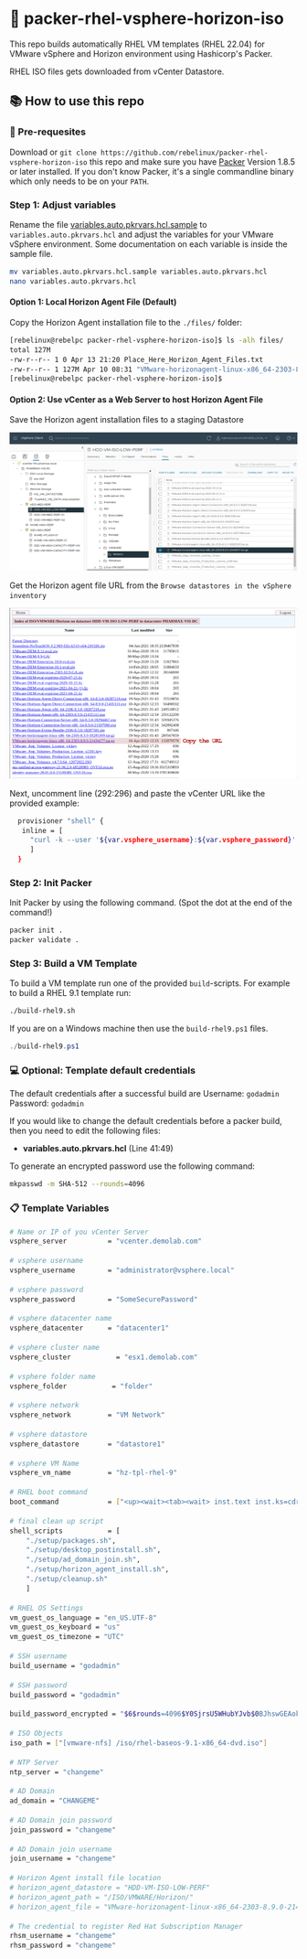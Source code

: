 # :beginner: packer-rhel-vsphere-horizon-iso

This repo builds automatically RHEL VM templates (RHEL 22.04) for VMware vSphere and Horizon environment using Hashicorp's Packer.

RHEL ISO files gets downloaded from vCenter Datastore.

## :books: How to use this repo

### :wrench: Pre-requesites

Download or `git clone https://github.com/rebelinux/packer-rhel-vsphere-horizon-iso` this repo and make sure you have [Packer](https://www.packer.io/downloads) Version 1.8.5 or later installed. If you don't know Packer, it's a single commandline binary which only needs to be on your `PATH`.

### Step 1: Adjust variables

Rename the file [variables.auto.pkrvars.hcl.sample](variables.auto.pkrvars.hcl.sample) to `variables.auto.pkrvars.hcl` and adjust the variables for your VMware vSphere environment. Some documentation on each variable is inside the sample file.

```bash
mv variables.auto.pkrvars.hcl.sample variables.auto.pkrvars.hcl
nano variables.auto.pkrvars.hcl
```

#### Option 1: Local Horizon Agent File (Default)

Copy the Horizon Agent installation file to the `./files/` folder:

```bash
[rebelinux@rebelpc packer-rhel-vsphere-horizon-iso]$ ls -alh files/
total 127M
-rw-r--r-- 1 0 Apr 13 21:20 Place_Here_Horizon_Agent_Files.txt
-rw-r--r-- 1 127M Apr 10 08:31 "VMware-horizonagent-linux-x86_64-2303-8.9.0-21434177.tar.gz"
[rebelinux@rebelpc packer-rhel-vsphere-horizon-iso]$
```

#### Option 2: Use vCenter as a Web Server to host Horizon Agent File

Save the Horizon agent installation files to a staging Datastore

![Sample vSphere Staging Datastore](https://raw.githubusercontent.com/rebelinux/IMG/main/VMware_horizon_agent%20package.png "Sample vSphere Staging Datastore")

Get the Horizon agent file URL from the `Browse datastores in the vSphere inventory`

![Copy URL](https://raw.githubusercontent.com/rebelinux/IMG/main/Datastore_URL.png "Copy URL")

Next, uncomment line (292:296) and paste the vCenter URL like the provided example:

```bash
  provisioner "shell" {
   inline = [
     "curl -k --user '${var.vsphere_username}:${var.vsphere_password}' -X GET -o ./${var.horizon_agent_file} --output-dir '/tmp/' 'https://vcenter-01v.lab.local/folder/ISO%2fVMWARE%2fHorizon/VMware-horizonagent-linux-x86_64-2303-8.9.0-21434177.tar.gz?dcPath=PHARMAX-VSI-DC&dsName=HDD-VM-ISO-LOW-PERF'" 
     ]
  }
```

### Step 2: Init Packer

Init Packer by using the following command. (Spot the dot at the end of the command!)

```bash
packer init .
packer validate .
```

### Step 3: Build a VM Template

To build a VM template run one of the provided `build`-scripts.
For example to build a RHEL 9.1 template run:

```bash
./build-rhel9.sh
```

If you are on a Windows machine then use the `build-rhel9.ps1` files.

```powershell
./build-rhel9.ps1
```

### :computer: Optional: Template default credentials

The default credentials after a successful build are
Username: `godadmin`
Password: `godadmin`  

If you would like to change the default credentials before a packer build, then you need to edit the following files:

- **variables.auto.pkrvars.hcl** (Line 41:49)

To generate an encrypted password use the following command:

```bash
mkpasswd -m SHA-512 --rounds=4096
```

### :clipboard: Template Variables

```sh
# Name or IP of you vCenter Server
vsphere_server          = "vcenter.demolab.com"

# vsphere username
vsphere_username        = "administrator@vsphere.local"

# vsphere password
vsphere_password        = "SomeSecurePassword"

# vsphere datacenter name
vsphere_datacenter      = "datacenter1"

# vsphere cluster name
vsphere_cluster           = "esx1.demolab.com"

# vsphere folder name
vsphere_folder           = "folder"

# vsphere network
vsphere_network         = "VM Network"

# vsphere datastore
vsphere_datastore       = "datastore1"

# vsphere VM Name
vsphere_vm_name         = "hz-tpl-rhel-9"

# RHEL boot command
boot_command            = ["<up><wait><tab><wait> inst.text inst.ks=cdrom:/ks.cfg <enter><wait>"]

# final clean up script
shell_scripts           = [
    "./setup/packages.sh",
    "./setup/desktop_postinstall.sh",
    "./setup/ad_domain_join.sh",
    "./setup/horizon_agent_install.sh",
    "./setup/cleanup.sh"
    ]

# RHEL OS Settings
vm_guest_os_language = "en_US.UTF-8"
vm_guest_os_keyboard = "us"
vm_guest_os_timezone = "UTC"

# SSH username
build_username = "godadmin"

# SSH password
build_password = "godadmin"

build_password_encrypted = "$6$rounds=4096$Y0SjrsU5WHubYJvb$0BJhswGEAokE2OqlRFTgiUhJnquzDt2hAnrb3.g3DNTATZ01VLNbxlLRLMLk.PTHiMeP8fUg9WfVx.HeL7e8E0"

# ISO Objects
iso_path = ["[vmware-nfs] /iso/rhel-baseos-9.1-x86_64-dvd.iso"]

# NTP Server
ntp_server = "changeme"

# AD Domain
ad_domain = "CHANGEME"

# AD Domain join password
join_password = "changeme"

# AD Domain join username
join_username = "changeme"

# Horizon Agent install file location
# horizon_agent_datastore = "HDD-VM-ISO-LOW-PERF"
# horizon_agent_path = "/ISO/VMWARE/Horizon/"
# horizon_agent_file = "VMware-horizonagent-linux-x86_64-2303-8.9.0-21434177.tar.gz"

# The credential to register Red Hat Subscription Manager
rhsm_username = "changeme"
rhsm_password = "changeme"
```
